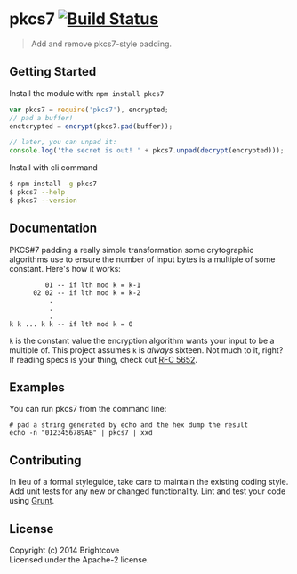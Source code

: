 # pkcs7 [![Build Status](https://secure.travis-ci.org/brightcove/pkcs7.png?branch=master)](http://travis-ci.org/brightcove/pkcs7)

> Add and remove pkcs7-style padding.


## Getting Started

Install the module with: `npm install pkcs7`

```js
var pkcs7 = require('pkcs7'), encrypted;
// pad a buffer!
enctcrypted = encrypt(pkcs7.pad(buffer));

// later, you can unpad it:
console.log('the secret is out! ' + pkcs7.unpad(decrypt(encrypted)));
```

Install with cli command

```sh
$ npm install -g pkcs7
$ pkcs7 --help
$ pkcs7 --version
```

## Documentation

PKCS#7 padding a really simple transformation some crytographic algorithms use to ensure the number of input bytes is a multiple of some constant. Here's how it works:

             01 -- if lth mod k = k-1
          02 02 -- if lth mod k = k-2
              .
              .
              .
    k k ... k k -- if lth mod k = 0

`k` is the constant value the encryption algorithm wants your input to be a multiple of. This project assumes `k` is *always* sixteen. Not much to it, right? If reading specs is your thing, check out [RFC 5652](http://tools.ietf.org/html/rfc5652).


## Examples

You can run pkcs7 from the command line:

```shell
# pad a string generated by echo and the hex dump the result
echo -n "0123456789AB" | pkcs7 | xxd
```

## Contributing

In lieu of a formal styleguide, take care to maintain the existing coding style. Add unit tests for any new or changed functionality. Lint and test your code using [Grunt](http://gruntjs.com).


## License

Copyright (c) 2014 Brightcove  
Licensed under the Apache-2 license.
